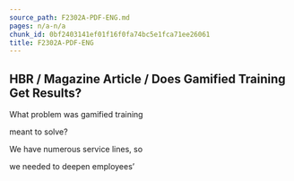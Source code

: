 ```yaml
---
source_path: F2302A-PDF-ENG.md
pages: n/a-n/a
chunk_id: 0bf2403141ef01f16f0fa74bc5e1fca71ee26061
title: F2302A-PDF-ENG
---
```

## HBR / Magazine Article / Does Gamified Training Get Results?

What problem was gamified training

meant to solve?

We have numerous service lines, so

we needed to deepen employees’
